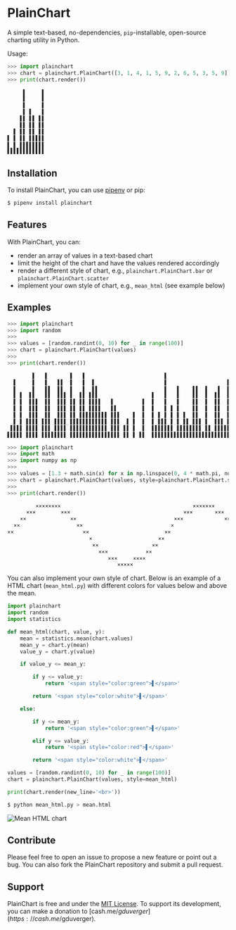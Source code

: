 PlainChart
==========

A simple text-based, no-dependencies, `pip`-installable, open-source charting utility in Python.

Usage:
```python
>>> import plainchart
>>> chart = plainchart.PlainChart([3, 1, 4, 1, 5, 9, 2, 6, 5, 3, 5, 9]) # 🥧
>>> print(chart.render())

     ▌     ▌
     ▌     ▌
     ▌     ▌
     ▌ ▌   ▌
    ▌▌ ▌▌ ▌▌
    ▌▌ ▌▌ ▌▌
  ▌ ▌▌ ▌▌ ▌▌
▌ ▌ ▌▌ ▌▌▌▌▌
▌ ▌ ▌▌▌▌▌▌▌▌
▌▌▌▌▌▌▌▌▌▌▌▌
```

Installation
------------

To install PlainChart, you can use [pipenv](http://pipenv.org/) or pip:
```bash
$ pipenv install plainchart
```

Features
--------

With PlainChart, you can:
- render an array of values in a text-based chart
- limit the height of the chart and have the values rendered accordingly
- render a different style of chart, e.g., `plainchart.PlainChart.bar` or `plainchart.PlainChart.scatter`
- implement your own style of chart, e.g., `mean_html` (see example below)

Examples
--------

```python
>>> import plainchart
>>> import random
>>>
>>> values = [random.randint(0, 10) for _ in range(100)]
>>> chart = plainchart.PlainChart(values)
>>>
>>> print(chart.render())

        ▌   ▌       ▌   ▌                         ▌                      ▌        ▌        ▌
  ▌     ▌   ▌   ▌▌  ▌   ▌  ▌                      ▌                   ▌  ▌        ▌        ▌
  ▌     ▌   ▌▌  ▌▌  ▌   ▌  ▌▌                     ▌   ▌    ▌▌  ▌   ▌  ▌  ▌     ▌  ▌    ▌   ▌       ▌
  ▌ ▌  ▌▌   ▌▌  ▌▌▌ ▌  ▌▌ ▌▌▌                 ▌   ▌   ▌    ▌▌  ▌  ▌▌  ▌  ▌   ▌ ▌  ▌  ▌ ▌   ▌       ▌
  ▌ ▌  ▌▌▌  ▌▌  ▌▌▌ ▌▌ ▌▌ ▌▌▌▌   ▌         ▌  ▌   ▌   ▌    ▌▌  ▌  ▌▌  ▌  ▌   ▌ ▌ ▌▌▌ ▌ ▌   ▌       ▌
  ▌ ▌  ▌▌▌  ▌▌  ▌▌▌ ▌▌ ▌▌ ▌▌▌▌   ▌▌        ▌  ▌   ▌ ▌ ▌    ▌▌  ▌  ▌▌  ▌ ▌▌   ▌ ▌▌▌▌▌▌▌ ▌▌▌ ▌       ▌
  ▌ ▌  ▌▌▌  ▌▌  ▌▌▌ ▌▌ ▌▌▌▌▌▌▌▌▌ ▌▌▌    ▌  ▌  ▌ ▌ ▌ ▌ ▌ ▌  ▌▌  ▌  ▌▌  ▌ ▌▌   ▌ ▌▌▌▌▌▌▌ ▌▌▌ ▌▌     ▌▌
  ▌ ▌ ▌▌▌▌ ▌▌▌ ▌▌▌▌ ▌▌▌▌▌▌▌▌▌▌▌▌ ▌▌▌  ▌ ▌  ▌  ▌ ▌▌▌ ▌ ▌ ▌▌ ▌▌▌ ▌  ▌▌▌ ▌ ▌▌   ▌▌▌▌▌▌▌▌▌ ▌▌▌ ▌▌   ▌ ▌▌
 ▌▌▌▌ ▌▌▌▌ ▌▌▌ ▌▌▌▌ ▌▌▌▌▌▌▌▌▌▌▌▌ ▌▌▌ ▌▌ ▌  ▌  ▌▌▌▌▌▌▌ ▌▌▌▌▌▌▌▌ ▌▌ ▌▌▌▌▌ ▌▌▌▌ ▌▌▌▌▌▌▌▌▌ ▌▌▌ ▌▌▌  ▌▌▌▌
▌▌▌▌▌ ▌▌▌▌ ▌▌▌▌▌▌▌▌ ▌▌▌▌▌▌▌▌▌▌▌▌▌▌▌▌ ▌▌ ▌ ▌▌  ▌▌▌▌▌▌▌▌▌▌▌▌▌▌▌▌▌▌▌▌▌▌▌▌▌ ▌▌▌▌▌▌▌▌▌▌▌▌▌▌ ▌▌▌▌▌▌▌▌▌▌▌▌▌
```

```python
>>> import plainchart
>>> import math
>>> import numpy as np
>>>
>>> values = [1.3 + math.sin(x) for x in np.linspace(0, 4 * math.pi, num=100)]
>>> chart = plainchart.PlainChart(values, style=plainchart.PlainChart.scatter)
>>>
>>> print(chart.render())

         ××××××××                                          ×××××××
      ×××        ×××                                    ×××       ×××
    ××              ××                               ×××             ××
  ××                  ××                            ×                  ××
××                      ××                        ××                     ××                        ×
                          ×                     ××                         ××                    ××
                           ××                 ××                             ××                ××
                             ×××            ××                                 ××            ××
                                ×××     ××××                                     ××××    ××××
                                   ×××××                                             ××××
```

You can also implement your own style of chart. Below is an example of a HTML chart (`mean_html.py`) with different colors for values below and above the mean.

```python
import plainchart
import random
import statistics

def mean_html(chart, value, y):
	mean = statistics.mean(chart.values)
	mean_y = chart.y(mean)
	value_y = chart.y(value)

	if value_y <= mean_y:

		if y <= value_y:
			return '<span style="color:green">▌</span>'

		return '<span style="color:white">▌</span>'

	else:

		if y <= mean_y:
			return '<span style="color:green">▌</span>'

		elif y <= value_y:
			return '<span style="color:red">▌</span>'

		return '<span style="color:white">▌</span>'

values = [random.randint(0, 10) for _ in range(100)]
chart = plainchart.PlainChart(values, style=mean_html)

print(chart.render(new_line='<br>'))
```

```bash
$ python mean_html.py > mean.html
```

![Mean HTML chart](https://github.com/gduverger/plainchart/blob/master/static/mean.png "Mean HTML chart")

Contribute
----------

Please feel free to open an issue to propose a new feature or point out a bug. You can also fork the PlainChart repository and submit a pull request.

Support
-------

PlainChart is free and under the [MIT License](LICENSE). To support its development, you can make a donation to [cash.me/$gduverger](https://cash.me/$gduverger).
